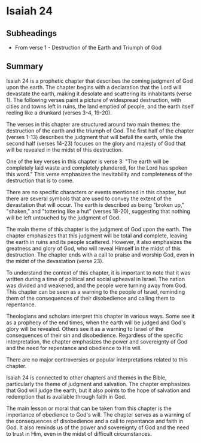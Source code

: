 # Isaiah 24

## Subheadings

* From verse 1 - Destruction of the Earth and Triumph of God

## Summary

Isaiah 24 is a prophetic chapter that describes the coming judgment of God upon the earth. The chapter begins with a declaration that the Lord will devastate the earth, making it desolate and scattering its inhabitants (verse 1). The following verses paint a picture of widespread destruction, with cities and towns left in ruins, the land emptied of people, and the earth itself reeling like a drunkard (verses 3-4, 19-20).

The verses in this chapter are structured around two main themes: the destruction of the earth and the triumph of God. The first half of the chapter (verses 1-13) describes the judgment that will befall the earth, while the second half (verses 14-23) focuses on the glory and majesty of God that will be revealed in the midst of this destruction.

One of the key verses in this chapter is verse 3: "The earth will be completely laid waste and completely plundered, for the Lord has spoken this word." This verse emphasizes the inevitability and completeness of the destruction that is to come.

There are no specific characters or events mentioned in this chapter, but there are several symbols that are used to convey the extent of the devastation that will occur. The earth is described as being "broken up," "shaken," and "tottering like a hut" (verses 18-20), suggesting that nothing will be left untouched by the judgment of God.

The main theme of this chapter is the judgment of God upon the earth. The chapter emphasizes that this judgment will be total and complete, leaving the earth in ruins and its people scattered. However, it also emphasizes the greatness and glory of God, who will reveal Himself in the midst of this destruction. The chapter ends with a call to praise and worship God, even in the midst of the devastation (verse 23).

To understand the context of this chapter, it is important to note that it was written during a time of political and social upheaval in Israel. The nation was divided and weakened, and the people were turning away from God. This chapter can be seen as a warning to the people of Israel, reminding them of the consequences of their disobedience and calling them to repentance.

Theologians and scholars interpret this chapter in various ways. Some see it as a prophecy of the end times, when the earth will be judged and God's glory will be revealed. Others see it as a warning to Israel of the consequences of their sin and disobedience. Regardless of the specific interpretation, the chapter emphasizes the power and sovereignty of God and the need for repentance and obedience to His will.

There are no major controversies or popular interpretations related to this chapter.

Isaiah 24 is connected to other chapters and themes in the Bible, particularly the theme of judgment and salvation. The chapter emphasizes that God will judge the earth, but it also points to the hope of salvation and redemption that is available through faith in God.

The main lesson or moral that can be taken from this chapter is the importance of obedience to God's will. The chapter serves as a warning of the consequences of disobedience and a call to repentance and faith in God. It also reminds us of the power and sovereignty of God and the need to trust in Him, even in the midst of difficult circumstances.